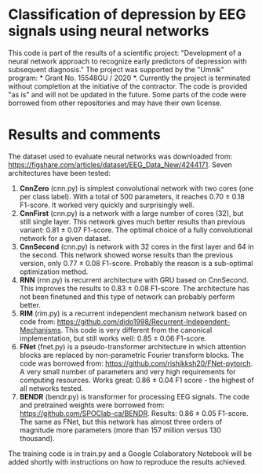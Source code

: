 # Classification of depression by EEG signals using neural networks
This code is part of the results of a scientific project: "Development of a neural network approach to recognize early predictors of depression with subsequent diagnosis." The project was supported by the "Umnik" program: * Grant No. 15548GU / 2020 *. Currently the project is terminated without completion at the initiative of the contractor.
The code is provided "as is" and will not be updated in the future. Some parts of the code were borrowed from other repositories and may have their own license.
# Results and comments
The dataset used to evaluate neural networks was downloaded from: https://figshare.com/articles/dataset/EEG_Data_New/4244171.
Seven architectures have been tested:
 1. **CnnZero** (cnn.py) is simplest convolutional network with two cores (one per class label). With a total of 500 parameters, it reaches 0.70 ± 0.18 F1-score. It worked very quickly and surprisingly well.
 2. **CnnFirst** (cnn.py) is a network with a large number of cores (32), but still single layer. This network gives much better results than previous variant: 0.81 ± 0.07 F1-score. The optimal choice of a fully convolutional network for a given dataset.
 3. **CnnSecond** (cnn.py) is network with 32 cores in the first layer and 64 in the second. This network showed worse results than the previous version, only 0.77 ± 0.08 F1-score. Probably the reason is a sub-optimal optimization method.
 4. **RNN** (rnn.py) is recurrent architecture with GRU based on CnnSecond. This improves the results to 0.83 ± 0.08 F1-score. The architecture has not been finetuned and this type of network can probably perform better.
 5. **RIM** (rim.py) is a recurrent independent mechanism network based on code from: https://github.com/dido1998/Recurrent-Independent-Mechanisms. This code is very different from the canonical implementation, but still works well: 0.85 ± 0.06 F1-score.
 6. **FNet** (fnet.py) is a pseudo-transformer architecture in which attention blocks are replaced by non-parametric Fourier transform blocks. The code was borrowed from: https://github.com/rishikksh20/FNet-pytorch. A very small number of parameters and very high requirements for computing resources. Works great: 0.86 ± 0.04 F1 score - the highest of all networks tested.
 7. **BENDR** (bendr.py) is transformer for processing EEG signals. The code and pretrained weights were borrowed from: https://github.com/SPOClab-ca/BENDR. Results: 0.86 ± 0.05 F1-score. The same as FNet, but this network has almost three orders of magnitude more parameters (more than 157 million versus 130 thousand).

The training code is in train.py and a Google Colaboratory Notebook will be added shortly with instructions on how to reproduce the results achieved.

